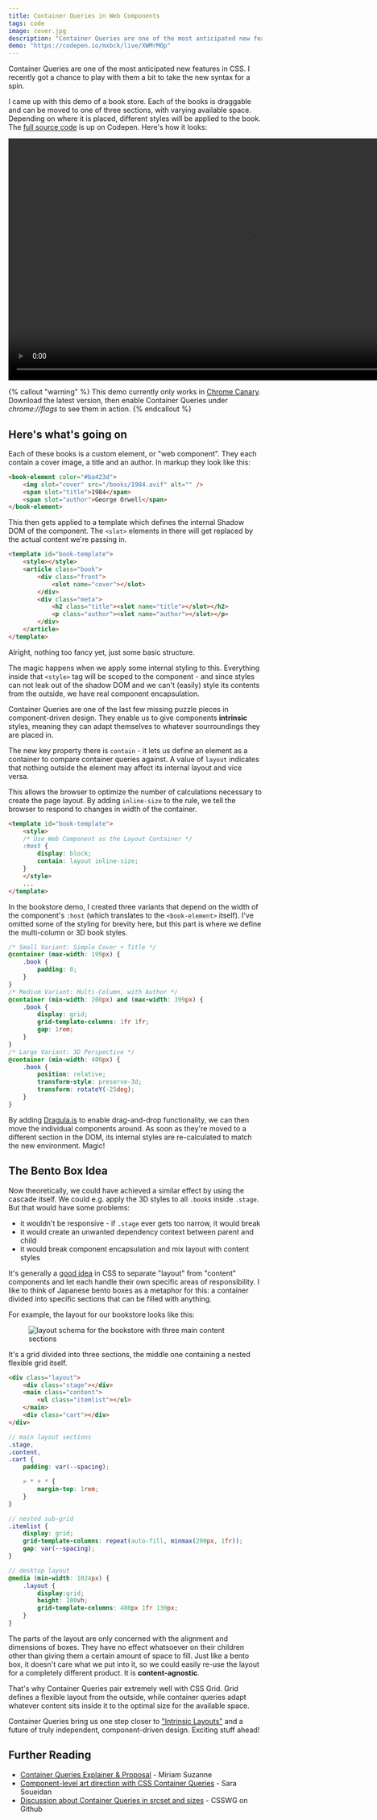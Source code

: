 ```yaml
---
title: Container Queries in Web Components
tags: code
image: cover.jpg
description: "Container Queries are one of the most anticipated new features in CSS. I recently got a chance to play with them a bit and came up with this demo."
demo: "https://codepen.io/mxbck/live/XWMrMOp"
---
```


<p class="lead">Container Queries are one of the most anticipated new features in CSS. I recently got a chance to play with them a bit to take the new syntax for a spin.</p>

I came up with this demo of a book store. Each of the books is draggable and can be moved to one of three sections, with varying available space. Depending on where it is placed, different styles will be applied to the book. The [full source code](https://codepen.io/mxbck/pen/XWMrMOp) is up on Codepen. Here's how it looks:

<div class="extend">
    <video width="960" style="margin:0 auto; border: 1px solid var(--color-border);" preload controls>
        <source src="https://res.cloudinary.com/mxb/video/upload/v1621003114/bookstore_nnn2vr.webm" type="video/webm" />
        <source src="https://res.cloudinary.com/mxb/video/upload/v1621003115/bookstore_kkpxmt.mp4" type="video/mp4" />
    </video>
</div>

{% callout "warning" %}
This demo currently only works in [Chrome Canary](https://www.google.com/chrome/canary/). Download the latest version, then enable Container Queries under *chrome://flags* to see them in action.
{% endcallout %}

## Here's what's going on

Each of these books is a custom element, or "web component". They each contain a cover image, a title and an author. In markup they look like this:

```html
<book-element color="#ba423d">
    <img slot="cover" src="/books/1984.avif" alt="" />
    <span slot="title">1984</span>
    <span slot="author">George Orwell</span>
</book-element>
```

This then gets applied to a template which defines the internal Shadow DOM of the component. The `<slot>` elements in there will get replaced by the actual content we're passing in.

```html
<template id="book-template">
    <style></style>
    <article class="book">
        <div class="front">
            <slot name="cover"></slot>
        </div>
        <div class="meta">
            <h2 class="title"><slot name="title"></slot></h2>
            <p class="author"><slot name="author"></slot></p>
        </div>
    </article>
</template>
```

Alright, nothing too fancy yet, just some basic structure. 

The magic happens when we apply some internal styling to this. Everything inside that `<style>` tag will be scoped to the component - and since styles can not leak out of the shadow DOM and we can't (easily) style its contents from the outside, we have real component encapsulation.

Container Queries are one of the last few missing puzzle pieces in component-driven design. They enable us to give components __intrinsic__ styles, meaning they can adapt themselves to whatever sourroundings they are placed in.

The new key property there is `contain` - it lets us define an element as a container to compare container queries against. A value of `layout` indicates that nothing outside the element may affect its internal layout and vice versa. 

This allows the browser to optimize the number of calculations necessary to create the page layout. By adding `inline-size` to the rule, we tell the browser to respond to changes in width of the container.

```html
<template id="book-template">
    <style>
    /* Use Web Component as the Layout Container */
    :host {
        display: block;
        contain: layout inline-size;
    }
    </style>
    ...
</template>
```

In the bookstore demo, I created three variants that depend on the width of the component's `:host` (which translates to the `<book-element>` itself). I've omitted some of the styling for brevity here, but this part is where we define the multi-column or 3D book styles.

```css
/* Small Variant: Simple Cover + Title */
@container (max-width: 199px) {
    .book {
        padding: 0;
    }
}
/* Medium Variant: Multi-Column, with Author */
@container (min-width: 200px) and (max-width: 399px) {
    .book {
        display: grid;
        grid-template-columns: 1fr 1fr;
        gap: 1rem;
    }
}
/* Large Variant: 3D Perspective */
@container (min-width: 400px) {
    .book {
        position: relative;
        transform-style: preserve-3d;
        transform: rotateY(-25deg);
    }
}
```

By adding [Dragula.js](https://github.com/bevacqua/dragula) to enable drag-and-drop functionality, we can then move the individual components around. As soon as they're moved to a different section in the DOM, its internal styles are re-calculated to match the new environment. Magic!

## The Bento Box Idea

Now theoretically, we could have achieved a similar effect by using the cascade itself. We could e.g. apply the 3D styles to all `.book`s inside `.stage`. But that would have some problems:

* it wouldn't be responsive - if `.stage` ever gets too narrow, it would break
* it would create an unwanted dependency context between parent and child
* it would break component encapsulation and mix layout with content styles

It's generally a [good idea](https://mxb.dev/blog/the-css-mindset/) in CSS to separate "layout" from "content" components and let each handle their own specific areas of responsibility. I like to think of Japanese bento boxes as a metaphor for this: a container divided into specific sections that can be filled with anything.

For example, the layout for our bookstore looks like this:

<figure class="extend">
    <img src="https://res.cloudinary.com/mxb/image/upload/v1621005967/grid_sa0gt0.png" style="border: 1px solid var(--color-border);" alt="layout schema for the bookstore with three main content sections">
</figure>

It's a grid divided into three sections, the middle one containing a nested flexible grid itself.

```html
<div class="layout">
    <div class="stage"></div>
    <main class="content">
        <ul class="itemlist"></ul>
    </main>
    <div class="cart"></div>
</div>
```

```scss
// main layout sections
.stage,
.content,
.cart {
    padding: var(--spacing);

    > * + * {
        margin-top: 1rem;
    }
}

// nested sub-grid
.itemlist {
    display: grid;
    grid-template-columns: repeat(auto-fill, minmax(200px, 1fr));
    gap: var(--spacing);
}

// desktop layout
@media (min-width: 1024px) {
    .layout {
        display:grid;
        height: 100vh;
        grid-template-columns: 480px 1fr 130px;
    }
}
```

The parts of the layout are only concerned with the alignment and dimensions of boxes. They have no effect whatsoever on their children other than giving them a certain amount of space to fill. Just like a bento box, it doesn't care what we put into it, so we could easily re-use the layout for a completely different product. It is __content-agnostic__.

That's why Container Queries pair extremely well with CSS Grid. Grid defines a flexible layout from the outside, while container queries adapt whatever content sits inside it to the optimal size for the available space.

Container Queries bring us one step closer to ["Intrinsic Layouts"](https://aneventapart.com/news/post/designing-intrinsic-layouts-aea-video) and a future of truly independent, component-driven design. Exciting stuff ahead!

## Further Reading

* [Container Queries Explainer & Proposal](https://www.miriamsuzanne.com/2021/05/02/container-queries/) - Miriam Suzanne
* [Component-level art direction with CSS Container Queries](https://www.sarasoueidan.com/blog/component-level-art-direction-with-container-queries-and-picture/) - Sara Soueidan
* [Discussion about Container Queries in srcset and sizes](https://github.com/w3c/csswg-drafts/issues/5889) - CSSWG on Github


